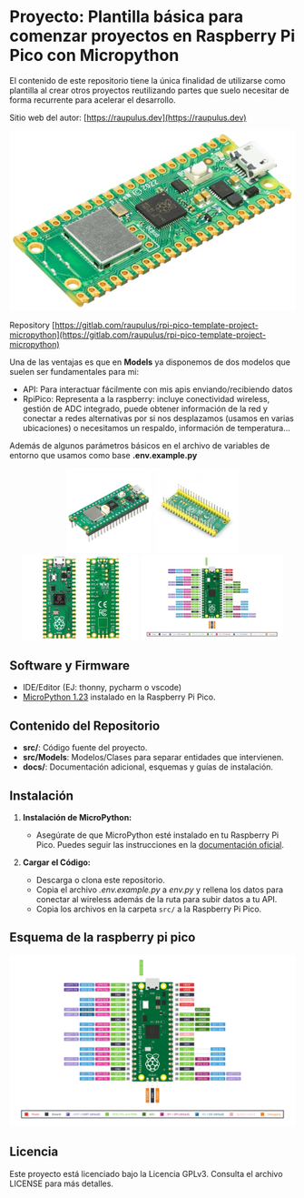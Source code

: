 # Proyecto: Plantilla básica para comenzar proyectos en Raspberry Pi Pico con Micropython

El contenido de este repositorio tiene la única finalidad de utilizarse como
plantilla al crear otros proyectos reutilizando partes que suelo necesitar
de forma recurrente para acelerar el desarrollo.

Sitio web del autor: [https://raupulus.dev](https://raupulus.dev)

![Imagen del Proyecto](docs/images/img1.jpg "Imagen Principal de raspberry pi pico w")

Repository [https://gitlab.com/raupulus/rpi-pico-template-project-micropython](https://gitlab.com/raupulus/rpi-pico-template-project-micropython)

Una de las ventajas es que en **Models** ya disponemos de dos modelos que
suelen ser fundamentales para mi: 

- API: Para interactuar fácilmente con mis apis enviando/recibiendo datos
- RpiPico: Representa a la raspberry: incluye conectividad wireless, gestión de
  ADC integrado, puede obtener información de la red y conectar a redes 
  alternativas por si nos desplazamos (usamos en varias ubicaciones) o 
  necesitamos un respaldo, información de temperatura...

Además de algunos parámetros básicos en el archivo de variables de entorno
que usamos como base **.env.example.py**

<p align="center">
  <img src="docs/images/2.jpg" alt="Raspberry pi pico w image 1" height="150">
  <img src="docs/images/3.jpg" alt="Raspberry pi pico w image 2" height="150">
  <img src="docs/images/4.jpg" alt="Raspberry pi pico w image 3" height="150">
  <img src="docs/images/scheme_thumbnail.jpg" alt="Raspberry pi pico w esquema de pines" height="150">
</p>

## Software y Firmware

- IDE/Editor (EJ: thonny, pycharm o vscode)
- [MicroPython 1.23](https://micropython.org/download/rp2-pico/) instalado 
  en la Raspberry Pi Pico.

## Contenido del Repositorio

- **src/**: Código fuente del proyecto.
- **src/Models**: Modelos/Clases para separar entidades que intervienen.
- **docs/**: Documentación adicional, esquemas y guías de instalación.

## Instalación

1. **Instalación de MicroPython:**
   - Asegúrate de que MicroPython esté instalado en tu Raspberry Pi Pico. Puedes seguir las instrucciones en la [documentación oficial](https://docs.micropython.org/en/latest/rp2/quickref.html).

2. **Cargar el Código:**
   - Descarga o clona este repositorio.
   - Copia el archivo *.env.example.py* a *env.py* y rellena los datos para 
     conectar al wireless además de la ruta para subir datos a tu API.
   - Copia los archivos en la carpeta `src/` a la Raspberry Pi Pico.

## Esquema de la raspberry pi pico

![Imagen del Proyecto](docs/images/scheme.png "Esquema de pines para la raspberry pi pico")

## Licencia

Este proyecto está licenciado bajo la Licencia GPLv3. Consulta el archivo 
LICENSE para más detalles.
